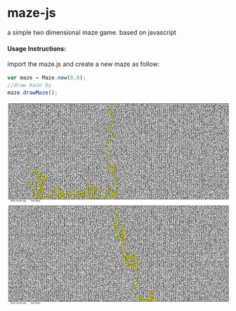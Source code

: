 # maze-js
a simple two dimensional maze game. based on javascript

#### Usage Instructions:
import the maze.js and create a new maze as follow:
``` javascript
var maze = Maze.new(6,6); 
//draw maze by 
maze.drawMaze();
```

![alt text](maze.png)
![alt text](maze1.png)


